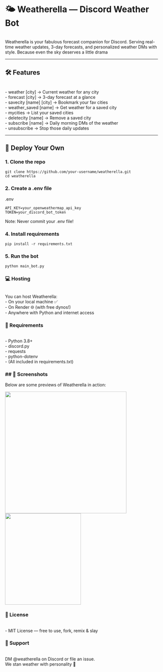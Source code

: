 # 🌤️ Weatherella — Discord Weather Bot
<br>
Weatherella is your fabulous forecast companion for Discord.  
Serving real-time weather updates, 3-day forecasts, and personalized weather DMs with style.  
Because even the sky deserves a little drama

---

## 🛠 Features
<br>
- weather [city] → Current weather for any city  <br>
- forecast [city] → 3-day forecast at a glance   <br>
- savecity [name] [city] → Bookmark your fav cities   <br>
- weather_saved [name] → Get weather for a saved city <br> 
- mycities → List your saved cities   <br>
- deletecity [name] → Remove a saved city  <br>
- subscribe [name] → Daily morning DMs of the weather  <br>
- unsubscribe → Stop those daily updates   <br>

---

## 🚀 Deploy Your Own

### 1. Clone the repo
```
git clone https://github.com/your-username/weatherella.git
cd weatherella
```
### 2. Create a .env file
.env
```
API_KEY=your_openweathermap_api_key
TOKEN=your_discord_bot_token
```
Note: Never commit your .env file!

### 4. Install requirements
```
pip install -r requirements.txt
```
### 5. Run the bot
```
python main_bot.py
```
### 💻 Hosting
<br>
You can host Weatherella:
<br>
- On your local machine ✅ <br>
- On Render 🌐 (with free dynos!) <br>
- Anywhere with Python and internet access <br>

### 🧾 Requirements
<br>
- Python 3.8+ <br>
- discord.py <br>
- requests <br>
- python-dotenv <br>
- (All included in requirements.txt) <br>


### ## 📸 Screenshots

Below are some previews of Weatherella in action:

<img src="https://github.com/user-attachments/assets/67294b58-1da7-496b-91b7-e823284dc86c" width="400"/>
<br/>
<img src="https://github.com/user-attachments/assets/db8a7a68-fcdc-4553-b053-43cb5b802d02" height="300" width="250"/>
<br>

### 📜 License
<br>
- MIT License — free to use, fork, remix & slay <br>

### 💬 Support
<br>
DM @weatherella on Discord or file an issue. <br>
We stan weather with personality 🌈 <br>
